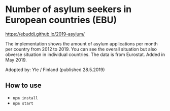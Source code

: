 # Number of asylum seekers in European countries (EBU)

https://ebuddj.github.io/2019-asylum/

The implementation shows the amount of asylum applications per month per country from 2012 to 2019. You can see the overall situation but also obverse situation in individual countries. The data is from Eurostat. Added in May 2019.

Adopted by: Yle / Finland (published 28.5.2019)

## How to use

* `npm install`
* `npm start`
